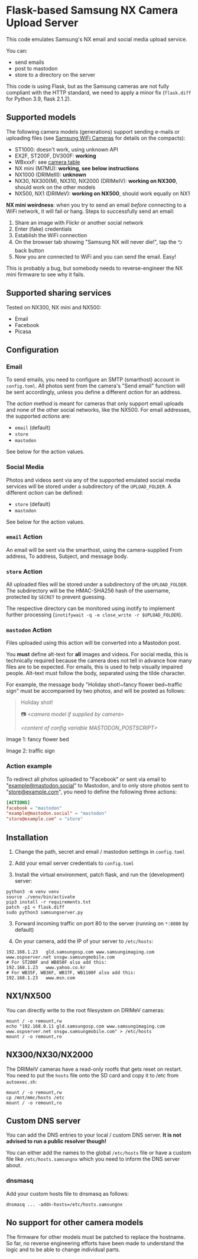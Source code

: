 # Flask-based Samsung NX Camera Upload Server

This code emulates Samsung's NX email and social media upload service.

You can:

 - send emails
 - post to mastodon
 - store to a directory on the server

This code is using Flask, but as the Samsung cameras are not fully compliant
with the HTTP standard, we need to apply a minor fix (`flask.diff` for Python
3.9, flask 2.1.2).

## Supported models

The following camera models (generations) support sending e-mails or uploading
files (see
[Samsung WiFi Cameras](https://op-co.de/blog/posts/samsung_wifi_cameras/) for
details on the compacts):

- ST1000: doesn't work, using unknown API
- EX2F, ST200F, DV300F: **working**
- WBxxxF: see [camera table](https://op-co.de/blog/posts/samsung_wifi_cameras/#index2h2)
- NX mini (M7MU): **working, see below instructions**
- NX1000 (DRIMeIII): **unknown**
- NX30, NX300(M), NX310, NX2000 (DRIMeIV): **working on NX300**, should work on the other models
- NX500, NX1 (DRIMeV): **working on NX500**, should work equally on NX1

**NX mini weirdness**: when you try to send an email _before_ connecting to a
WiFi network, it will fail or hang. Steps to successfully send an email:

1. Share an image with Flickr or another social network
2. Enter (fake) credentials
3. Establish the WiFi connection
4. On the browser tab showing "Samsung NX will never die!", tap the ⮌ back button
5. Now you are connected to WiFi and you can send the email. Easy!

This is probably a bug, but somebody needs to reverse-engineer the NX mini
firmware to see why it fails.

## Supported sharing services

Tested on NX300, NX mini and NX500:
- Email
- Facebook
- Picasa

## Configuration

### Email

To send emails, you need to configure an SMTP (smarthost) account in
`config.toml`. All photos sent from the camera's "Send email" function will be
sent accordingly, unless you define a different _action_ for an address.

The _action_ method is meant for cameras that only support email uploads and
none of the other social networks, like the NX500. For email addresses, the
supported _actions_ are:

- `email` (default)
- `store`
- `mastodon`

See below for the action values.

### Social Media

Photos and videos sent via any of the supported emulated social media services
will be stored under a subdirectory of the `UPLOAD_FOLDER`. A different
_action_ can be defined:

- `store` (default)
- `mastodon`

See below for the action values.

### `email` Action

An email will be sent via the smarthost, using the camera-supplied From
address, To address, Subject, and message body.

### `store` Action

All uploaded files will be stored under a subdirectory of the `UPLOAD_FOLDER`.
The subdirectory will be the HMAC-SHA256 hash of the username, protected by
`SECRET` to prevent guessing.

The respective directory can be monitored using inotify to implement further
processing (`inotifywait -q -e close_write -r $UPLOAD_FOLDER`).

### `mastodon` Action

Files uploaded using this action will be converted into a Mastodon post.

You **must** define alt-text for **all** images and videos. For social media,
this is technically required because the camera does not tell in advance how
many files are to be expected. For emails, this is used to help visually
impaired people. Alt-text must follow the body, separated using the tilde
character.

For example, the message body "Holiday shot!\~fancy flower bed\~traffic sign"
must be accompanied by two photos, and will be posted as follows:

> Holiday shot!
> 
> 📷️ *\<camera model if supplied by camera>*
>
> *\<content of config variable MASTODON_POSTSCRIPT>*

Image 1: fancy flower bed

Image 2: traffic sign

### Action example

To redirect all photos uploaded to "Facebook" or sent via email to
"example@mastodon.social" to Mastodon, and to only store photos sent to
"store@example.com", you need to define the following three actions:

```toml
[ACTIONS]
facebook = "mastodon"
"example@mastodon.social" = "mastodon"
"store@example.com" = "store"
```

## Installation

1. Change the path, secret and email / mastodon settings in `config.toml`

1. Add your email server credentials to `config.toml`

1. Install the virtual environment, patch flask, and run the (development) server:

```
python3 -m venv venv
source ./venv/bin/activate
pip3 install -r requirements.txt
patch -p1 < flask.diff
sudo python3 samsungserver.py
```

3. Forward incoming traffic on port 80 to the server (running on `*:8080` by
   default)

4. On your camera, add the IP of your server to `/etc/hosts`:

```
192.168.1.23   gld.samsungosp.com www.samsungimaging.com www.ospserver.net snsgw.samsungmobile.com
# For ST200F and WB850F also add this:
192.168.1.23   www.yahoo.co.kr
# For WB35F, WB36F, WB37F, WB1100F also add this:
192.168.1.23   www.msn.com
```

## NX1/NX500

You can directly write to the root filesystem on DRIMeV cameras:

```
mount / -o remount,rw
echo "192.168.0.11 gld.samsungosp.com www.samsungimaging.com www.ospserver.net snsgw.samsungmobile.com" > /etc/hosts
mount / -o remount,ro
```

## NX300/NX30/NX2000

The DRIMeIV cameras have a read-only rootfs that gets reset on restart. You need to put the `hosts` file onto the SD card and copy it to /etc from `autoexec.sh`:

```
mount / -o remount,rw
cp /mnt/mmc/hosts /etc
mount / -o remount,ro
```

## Custom DNS server

You can add the DNS entries to your local / custom DNS server. **It is not
advised to run a public resolver though!**

You can either add the names to the global `/etc/hosts` file or have a custom
file like `/etc/hosts.samsungnx` which you need to inform the DNS server about.

### dnsmasq

Add your custom hosts file to dnsmasq as follows:

`dnsmasq ... -addn-hosts=/etc/hosts.samsungnx`

## No support for other camera models

The firmware for other models must be patched to replace the hostname. So far,
no reverse engineering efforts have been made to understand the logic and to
be able to change individual parts.
